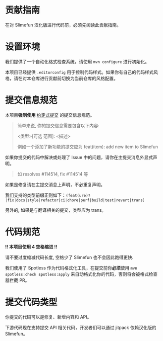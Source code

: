 # 贡献指南

在对 Slimefun 汉化版进行代码前，必须先阅读此贡献指南。

# 设置环境

我们提供了一个自动化格式检查系统，请使用 `mvn configure` 进行初始化。

本项目已经提供 `.editorconfig` 用于控制代码样式。如果你有自己的代码样式风格，请在对本仓库进行贡献前切换为当前仓库的风格配置。

# 提交信息规范

本项目**强制使用** [约定式提交](https://www.conventionalcommits.org/zh-hans/v1.0.0/) 的提交信息规范。

> 简单来说, 你的提交信息需要包含以下内容:
> 
> <类型>[可选 范围]: <描述>
> 
> 例如一个添加了新功能的提交应为 feat(item): add new item to Slimefun

如果你提交的代码中解决或处理了 Issue 中的问题，请你在主提交消息外显式声明。

> 如 resolves #114514, fix #114514 等

如果是修复请在主提交消息上声明，不必重复声明。

我们支持的类型前缀正则如下：`(feat(ure)?|fix|docs|style|refactor|ci|chore|perf|build|test|revert|trans)`

另外的, 如果是与翻译相关的提交，类型应为 trans。

# 代码规范

**!! 本项目使用 4 空格缩进 !!**

请不要过度缩减代码长度, 空格少了 Slimefun 也不会因此跑得更快.

我们使用了 Spotless 作为代码格式化工具，在提交前你**必须**使用 `mvn spotless:check spotless:apply` 来自动格式化你的代码，否则将会被格式检查器拦截 PR。

# 提交代码类型

你提交的代码可以是修复、新增内容和 API。

下游代码现在支持提交 API 相关代码，开发者们可以通过 jitpack 依赖汉化版的 Slimefun。